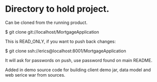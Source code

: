 Directory to hold project.
=========================

Can be cloned from the running product.

$ git clone git://localhost/MortgageApplication

This is READ_ONLY, if you want to push back changes:

$ git clone ssh://erics@localhost:8001/MortgageApplication

It will ask for passwords on push, use password found on main README.

Added in demo source code for building client demo jar, data model and web serice war from sources.
